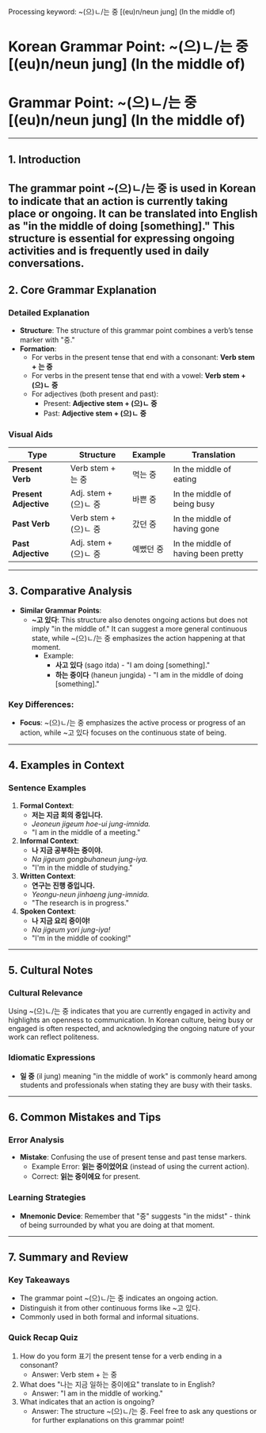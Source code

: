 Processing keyword: ~(으)ㄴ/는 중 [(eu)n/neun jung] (In the middle of)
# Korean Grammar Point: ~(으)ㄴ/는 중 [(eu)n/neun jung] (In the middle of)
# Grammar Point: ~(으)ㄴ/는 중 [(eu)n/neun jung] (In the middle of)
---
## 1. Introduction
The grammar point ~(으)ㄴ/는 중 is used in Korean to indicate that an action is currently taking place or ongoing. It can be translated into English as "in the middle of doing [something]." This structure is essential for expressing ongoing activities and is frequently used in daily conversations.
---
## 2. Core Grammar Explanation
### Detailed Explanation
- **Structure**: The structure of this grammar point combines a verb’s tense marker with "중." 
- **Formation**:
  - For verbs in the present tense that end with a consonant: **Verb stem + 는 중**
  - For verbs in the present tense that end with a vowel: **Verb stem + (으)ㄴ 중**
  - For adjectives (both present and past): 
    - Present: **Adjective stem + (으)ㄴ 중**
    - Past: **Adjective stem + (으)ㄴ 중**
  
### Visual Aids
| **Type**         | **Structure**                  | **Example**                    | **Translation**              |
|-------------------|-------------------------------|---------------------------------|------------------------------|
| **Present Verb**  | Verb stem + 는 중            | 먹는 중                        | In the middle of eating      |
| **Present Adjective** | Adj. stem + (으)ㄴ 중     | 바쁜 중                       | In the middle of being busy  |
| **Past Verb**     | Verb stem + (으)ㄴ 중        | 갔던 중                      | In the middle of having gone |
| **Past Adjective** | Adj. stem + (으)ㄴ 중       | 예뻤던 중                    | In the middle of having been pretty |
---
## 3. Comparative Analysis
- **Similar Grammar Points**:
  - **~고 있다**: This structure also denotes ongoing actions but does not imply "in the middle of." It can suggest a more general continuous state, while ~(으)ㄴ/는 중 emphasizes the action happening at that moment.
    - Example: 
      - **사고 있다** (sago itda) - "I am doing [something]."
      - **하는 중이다** (haneun jungida) - "I am in the middle of doing [something]."
### Key Differences:
- **Focus**: ~(으)ㄴ/는 중 emphasizes the active process or progress of an action, while ~고 있다 focuses on the continuous state of being.
---
## 4. Examples in Context
### Sentence Examples
1. **Formal Context**:
   - **저는 지금 회의 중입니다.**
   - _Jeoneun jigeum hoe-ui jung-imnida._
   - "I am in the middle of a meeting."
2. **Informal Context**:
   - **나 지금 공부하는 중이야.**
   - _Na jigeum gongbuhaneun jung-iya._
   - "I'm in the middle of studying."
3. **Written Context**:
   - **연구는 진행 중입니다.**
   - _Yeongu-neun jinhaeng jung-imnida._
   - "The research is in progress."
4. **Spoken Context**:
   - **나 지금 요리 중이야!**
   - _Na jigeum yori jung-iya!_
   - "I'm in the middle of cooking!"
---
## 5. Cultural Notes
### Cultural Relevance
Using ~(으)ㄴ/는 중 indicates that you are currently engaged in activity and highlights an openness to communication. In Korean culture, being busy or engaged is often respected, and acknowledging the ongoing nature of your work can reflect politeness.
### Idiomatic Expressions
- **일 중** (il jung) meaning "in the middle of work" is commonly heard among students and professionals when stating they are busy with their tasks.
---
## 6. Common Mistakes and Tips
### Error Analysis
- **Mistake**: Confusing the use of present tense and past tense markers.
  - Example Error: **읽는 중이었어요** (instead of using the current action).
  - Correct: **읽는 중이에요** for present.
### Learning Strategies
- **Mnemonic Device**: Remember that "중" suggests "in the midst" - think of being surrounded by what you are doing at that moment. 
---
## 7. Summary and Review
### Key Takeaways
- The grammar point ~(으)ㄴ/는 중 indicates an ongoing action.
- Distinguish it from other continuous forms like ~고 있다.
- Commonly used in both formal and informal situations.
### Quick Recap Quiz
1. How do you form 표기 the present tense for a verb ending in a consonant?
   - Answer: Verb stem + 는 중
2. What does "나는 지금 일하는 중이에요" translate to in English?
   - Answer: "I am in the middle of working."
3. What indicates that an action is ongoing?
   - Answer: The structure ~(으)ㄴ/는 중.
Feel free to ask any questions or for further explanations on this grammar point!
